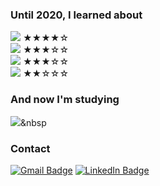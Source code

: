 ### Until 2020, I learned about

<img src="https://img.shields.io/badge/Java-yellow?style=flat-square&logo=Java&logoColor=white"/></a>  ★★★★☆  
<img src="https://img.shields.io/badge/C-bluevioet?style=flat-square&logo=C&logoColor=white"/></a>  ★★★☆☆  
<img src="https://img.shields.io/badge/Docker-blue?style=flat-square&logo=Docker&logoColor=white"/></a>  ★★★☆☆  
<img src="https://img.shields.io/badge/Android-green?style=flat-square&logo=Android&logoColor=white"/></a>  ★★☆☆☆

<!--
<img src="https://img.shields.io/badge/쓰고자하는_텍스트-컬러코드?style=flat-square&logo=simpleicons에서_아이콘이름&logoColor=white"/></a>&nbsp 
--->

### And now I'm studying
<img src="https://img.shields.io/badge/Spring-#6DB33F?style=flat-square&logo=Spring&logoColor=white"/></a>&nbsp 
 
 
 
### Contact
 [![Gmail Badge](https://img.shields.io/badge/Gmail-d14836?style=flat-square&logo=Gmail&logoColor=white&link=mailto:snugyun01@gmail.com)](mailto:mementohora96@gmail.com)
 [![LinkedIn Badge](https://img.shields.io/badge/Gmail-d14836?style=flat-square&logo=Gmail&logoColor=white&link=mailto:snugyun01@gmail.com)](mailto:mementohora96@gmail.com)
